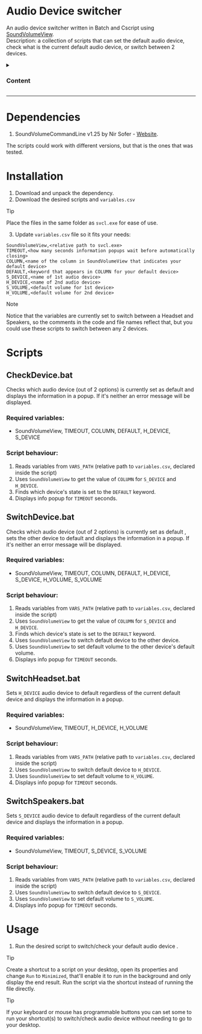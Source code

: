 # Audio Device switcher

An audio device switcher written in Batch and Cscript using [SoundVolumeView](https://www.nirsoft.net/utils/sound_volume_view.html).<br>
Description: a collection of scripts that can set the default audio device, check what is the current default audio device, or switch between 2 devices.

<details>
  <summary><h3>Content</h3></summary>

- [Dependencies](#dependencies)
- [Installation](#installation)
- [Scripts](#scripts)
  - [CheckDevice.bat](#checkdevicebat)
  - [SwitchDevice.bat](#switchdevicebat)
  - [SwitchHeadset.bat](#switchheadsetbat)
  - [SwitchSpeakers.bat](#switchspeakersbat)
- [Usage](#usage)

</details>
<hr>

# Dependencies

1. SoundVolumeCommandLine v1.25 by Nir Sofer - [Website](https://www.nirsoft.net/utils/sound_volume_command_line.html).

The scripts could work with different versions, but that is the ones that was tested.

# Installation

1. Download and unpack the dependency.
2. Download the desired scripts and `variables.csv`

> [!TIP]
> Place the files in the same folder as `svcl.exe` for ease of use.

3. Update `variables.csv` file so it fits your needs:

```
SoundVolumeView,<relative path to svcl.exe>
TIMEOUT,<how many seconds information popups wait before automatically closing>
COLUMN,<name of the column in SoundVolumeView that indicates your default device>
DEFAULT,<keyword that appears in COLUMN for your default device>
S_DEVICE,<name of 1st audio device>
H_DEVICE,<name of 2nd audio device>
S_VOLUME,<default volume for 1st device>
H_VOLUME,<default volume for 2nd device>
```

> [!NOTE]
> Notice that the variables are currently set to switch between a Headset and Speakers, so the comments in the code and file names reflect that, but you could use these scripts to switch between any 2 devices.

# Scripts

## CheckDevice.bat

Checks which audio device (out of 2 options) is currently set as default and displays the information in a popup. If it's neither an error message will be displayed.

### Required variables:

- SoundVolumeView, TIMEOUT, COLUMN, DEFAULT, H_DEVICE, S_DEVICE

### Script behaviour:

1. Reads variables from `VARS_PATH` (relative path to `variables.csv`, declared inside the script)
2. Uses `SoundVolumeView` to get the value of `COLUMN` for `S_DEVICE` and `H_DEVICE`.
3. Finds which device's state is set to the `DEFAULT` keyword.
4. Displays info popup for `TIMEOUT` seconds.

## SwitchDevice.bat

Checks which audio device (out of 2 options) is currently set as default , sets the other device to default and displays the information in a popup. If it's neither an error message will be displayed.

### Required variables:

- SoundVolumeView, TIMEOUT, COLUMN, DEFAULT, H_DEVICE, S_DEVICE, H_VOLUME, S_VOLUME

### Script behaviour:

1. Reads variables from `VARS_PATH` (relative path to `variables.csv`, declared inside the script)
2. Uses `SoundVolumeView` to get the value of `COLUMN` for `S_DEVICE` and `H_DEVICE`.
3. Finds which device's state is set to the `DEFAULT` keyword.
4. Uses `SoundVolumeView` to switch default device to the other device.
5. Uses `SoundVolumeView` to set default volume to the other device's default volume.
6. Displays info popup for `TIMEOUT` seconds.

## SwitchHeadset.bat

Sets `H_DEVICE` audio device to default regardless of the current default device and displays the information in a popup.

### Required variables:

- SoundVolumeView, TIMEOUT, H_DEVICE, H_VOLUME

### Script behaviour:

1. Reads variables from `VARS_PATH` (relative path to `variables.csv`, declared inside the script)
2. Uses `SoundVolumeView` to switch default device to `H_DEVICE`.
3. Uses `SoundVolumeView` to set default volume to `H_VOLUME`.
4. Displays info popup for `TIMEOUT` seconds.

## SwitchSpeakers.bat

Sets `S_DEVICE` audio device to default regardless of the current default device and displays the information in a popup.

### Required variables:

- SoundVolumeView, TIMEOUT, S_DEVICE, S_VOLUME

### Script behaviour:

1. Reads variables from `VARS_PATH` (relative path to `variables.csv`, declared inside the script)
2. Uses `SoundVolumeView` to switch default device to `S_DEVICE`.
3. Uses `SoundVolumeView` to set default volume to `S_VOLUME`.
4. Displays info popup for `TIMEOUT` seconds.

# Usage

1. Run the desired script to switch/check your default audio device .

> [!TIP]
> Create a shortcut to a script on your desktop, open its properties and change `Run` to `Minimized`, that'll enable it to run in the background and only display the end result. Run the script via the shortcut instead of running the file directly.

> [!TIP]
> If your keyboard or mouse has programmable buttons you can set some to run your shortcut(s) to switch/check audio device without needing to go to your desktop.
